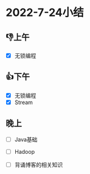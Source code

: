 # 2022-7-24小结

## 👎上午

- [x] 无锁编程

## 👍下午

- [x] 无锁编程
- [x] Stream

## 晚上

- [ ] Java基础
- [ ] Hadoop
- [ ] 背诵博客的相关知识











